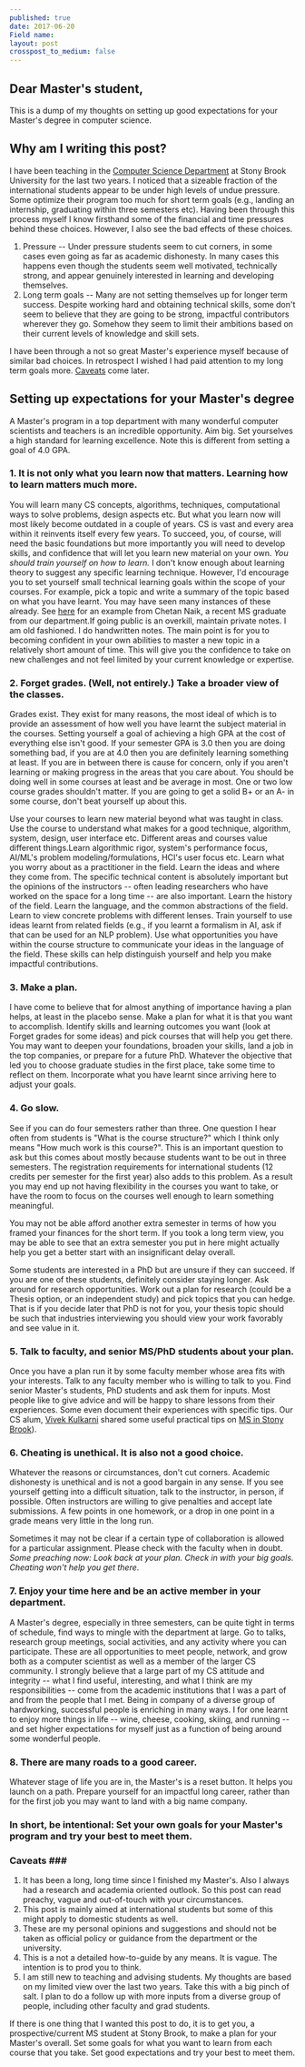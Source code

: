 ```yaml
---
published: true
date: 2017-06-20 
Field name: 
layout: post
crosspost_to_medium: false
---
```

## Dear Master&#39;s student, ##

This is a dump of my thoughts on setting up good expectations for your Master&#39;s degree in computer science.

## Why am I writing this post? ##

I have been teaching in the <a href="https://www.cs.stonybrook.edu/">Computer Science Department</a> at Stony Brook University for the last two years. I noticed that a sizeable fraction of the  international students appear to be under high levels of undue pressure. Some optimize their program too much for short term goals (e.g., landing an internship, graduating within three semesters etc). Having been through this process myself I know firsthand some of the financial and time pressures behind these choices. However, I also see the bad effects of these choices.

1. Pressure -- Under pressure students seem to cut corners, in some cases even going as far as academic dishonesty. In many cases this happens even though the students seem well motivated, technically strong, and appear genuinely interested in learning and developing themselves.
2. Long term goals -- Many are not setting themselves up for longer term success. Despite working hard and obtaining technical skills, some don&#39;t seem to believe that they are going to be strong, impactful contributors wherever they go. Somehow they seem to limit their ambitions based on their current levels of knowledge and skill sets.

I have been through a not so great Master&#39;s experience myself because of similar bad choices. In retrospect I wished I had paid attention to my long term goals more. [Caveats](#caveats) come later.

## Setting up expectations for your Master&#39;s degree ##

A Master&#39;s program in a top department with many wonderful computer scientists and teachers is an incredible opportunity.  Aim big. Set yourselves a high standard for learning excellence. Note this is different from setting a goal of 4.0 GPA.

### 1. It is not only what you learn now that matters. Learning how to learn matters much more. ###

You will learn many CS concepts, algorithms, techniques, computational ways to solve problems, design aspects etc. But what you learn now will most likely become outdated in a couple of years. CS is vast and every area within it reinvents itself every few years. To succeed, you, of course, will need the basic foundations but more importantly you will need to develop skills, and confidence that will let you learn new material on your own. _You should train yourself on how to learn._ I don't know enough about learning theory to suggest any specific learning technique. However, I'd encourage you to set yourself small technical learning goals within the scope of your courses. For example, pick a topic and write a summary of the topic based on what you have learnt. You may have seen many instances of these already. See <a href="http://chetannaik.github.io/">here</a> for an example from Chetan Naik, a recent MS graduate from our department.If going public is an overkill, maintain private notes. I am old fashioned. I do handwritten notes. The main point is for you to becoming confident in your own abilities to master a new topic in a relatively short amount of time. This will give you the confidence to take on new challenges and not feel limited by your current knowledge or expertise.

### 2. Forget grades. (Well, not entirely.) Take a broader view of the classes. ###

Grades exist. They exist for many reasons, the most ideal of which is to provide an assessment of how well you have learnt the subject material in the courses. Setting yourself a goal of achieving a high GPA at the cost of everything else isn&#39;t good. If your semester GPA is 3.0 then you are doing something bad, if you are at 4.0 then you are definitely learning something at least. If you are in between there is cause for concern, only if you aren&#39;t learning or making progress in the areas that you care about. You should be doing well in some courses at least and be average in most. One or two low course grades shouldn&#39;t matter. If you are going to get a solid B+ or an A- in some course, don&#39;t beat yourself up about this.

Use your courses to learn new material beyond what was taught in class. Use the course to understand what makes for a good technique, algorithm, system, design, user interface etc. Different areas and courses value different things.Learn algorithmic rigor, system&#39;s performance focus, AI/ML&#39;s problem modeling/formulations, HCI&#39;s user focus etc. Learn what you worry about as a practitioner in the field. Learn the ideas and where they come from. The specific technical content is absolutely important but the opinions of the instructors -- often leading researchers who have worked on the space for a long time -- are also important. Learn the history of the field. Learn the language, and the common abstractions of the field. Learn to view concrete problems with different lenses. Train yourself to use ideas learnt from related fields (e.g., if you learnt a formalism in AI, ask if that can be used for an NLP problem). Use what opportunities you have within the course structure to communicate your ideas in the language of the field. These skills can help distinguish yourself and help you make impactful contributions. 

### 3. Make a plan. ###

I have come to believe that for almost anything of importance having a plan helps, at least in the placebo sense. Make a plan for what it is that you want to accomplish. Identify skills and learning outcomes you want (look at Forget grades for some ideas) and pick courses that will help you get there. You may want to deepen your foundations, broaden your skills, land a job in the top companies, or prepare for a future PhD. Whatever the objective that led you to choose graduate studies in the first place, take some time to reflect on them. Incorporate what you have learnt since arriving here to adjust your goals.

### 4. Go slow. ###

See if you can do four semesters rather than three. One question I hear often from students is &quot;What is the course structure?&quot; which I think only means &quot;How much work is this course?&quot;. This is an important question to ask but this comes about mostly because students want to be out in three semesters. The registration requirements for international students (12 credits per semester for the first year) also adds to this problem. As a result you may end up not having flexibility in the courses you want to take, or have the room to focus on the courses well enough to learn something meaningful.

You may not be able afford another extra semester in terms of how you framed your finances for the short term. If you took a long term view, you may be able to see that an extra semester you put in here might actually help you get a better start with an insignificant delay overall.

Some students are interested in a PhD but are unsure if they can succeed. If you are one of these students, definitely consider staying longer. Ask around for research opportunities. Work out a plan for research (could be a Thesis option, or an independent study) and pick topics that you can hedge. That is if you decide later that PhD is not for you, your thesis topic should be such that industries interviewing you should view your work favorably and see value in it.

### 5. Talk to faculty, and senior MS/PhD students about your plan. ###

Once you have a plan run it by some faculty member whose area fits with your interests. Talk to any faculty member who is willing to talk to you. Find senior Master&#39;s students, PhD students and ask them for inputs. Most people like to give advice and will be happy to share lessons from their experiences. Some even document their experiences with specific tips. Our CS alum, <a href="http://viveksck.github.io/">Vivek Kulkarni</a> shared some useful practical tips on <a href="https://medium.com/@viveksck/acing-your-masters-at-stony-brook-8d4b92cc49fc">MS in Stony Brook</a>).

### 6. Cheating is unethical. It is also not a good choice. ###

Whatever the reasons or circumstances, don&#39;t cut corners. Academic dishonesty is unethical and is not a good bargain in any sense. If you see yourself getting into a difficult situation, talk to the instructor, in person, if possible. Often instructors are willing to give penalties and accept late submissions. A few points in one homework, or a drop in one point in a grade means very little in the long run.

Sometimes it may not be clear if a certain type of collaboration is allowed for a particular assignment. Please check with the faculty when in doubt. _Some preaching now:  Look back at your plan. Check in with your big goals. Cheating won't help you get there_. 

### 7. Enjoy your time here and be an active member in your department. ###

A Master&#39;s degree, especially in three semesters, can be quite tight in terms of schedule, find ways to mingle with the department at large. Go to talks, research group meetings, social activities, and any activity where you can participate. These are all opportunities to meet people, network, and grow both as a computer scientist as well as a member of the larger CS community. I strongly believe that a large part of my CS attitude and integrity -- what I find useful, interesting, and what I think are my responsibilities -- come from the academic institutions that I was a part of and from the people that I met. Being in company of a diverse group of hardworking, successful people is enriching in many ways. I for one learnt to enjoy more things in life -- wine, cheese, cooking, skiing, and running -- and set higher expectations for myself just as a function of being around some wonderful people.

### 8. There are many roads to a good career. ###

Whatever stage of life you are in, the Master&#39;s is a reset button. It helps you launch on a path. Prepare yourself for an impactful long career, rather than for the first job you may want to land with a big name company.

### In short, be intentional: Set your own goals for your Master&#39;s program and try your best to meet them. ###

### Caveats ### <a name="caveats"></a>

1. It has been a long, long time since I finished my Master&#39;s. Also I always had a research and academia oriented outlook. So this post can read preachy, vague and out-of-touch with your circumstances. 
2. This post is mainly aimed at international students but some of this might apply to domestic students as well.
3. These are my personal opinions and suggestions and should not be taken as official policy or guidance from the department or the university.
4. This is a not a detailed how-to-guide by any means. It is vague. The intention is to prod you to think.
5. I am still new to teaching and advising students. My thoughts are based on my limited view over the last two years. Take this with a big pinch of salt. I plan to do a follow up with more inputs from a diverse group of people, including other faculty and grad students.

If there is one thing that I wanted this post to do, it is to get you, a prospective/current MS student at Stony Brook, to make a plan for your Master&#39;s overall. Set some goals for what you want to learn from each course that you take. Set good expectations and try your best to meet them.

